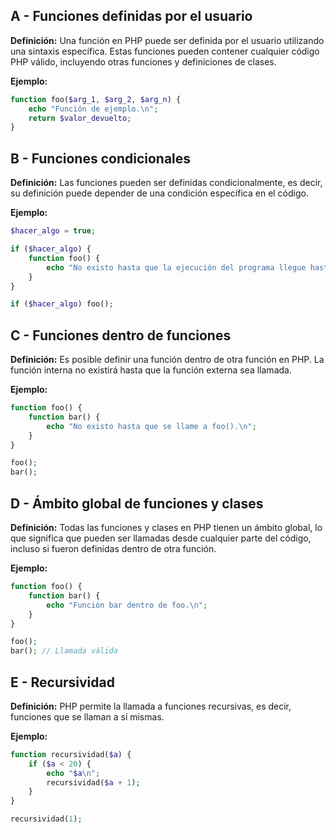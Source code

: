 ## A - Funciones definidas por el usuario

**Definición:** Una función en PHP puede ser definida por el usuario utilizando una sintaxis específica. Estas funciones pueden contener cualquier código PHP válido, incluyendo otras funciones y definiciones de clases.

**Ejemplo:**

```php
function foo($arg_1, $arg_2, $arg_n) {
    echo "Función de ejemplo.\n";
    return $valor_devuelto;
}
```

## B - Funciones condicionales

**Definición:** Las funciones pueden ser definidas condicionalmente, es decir, su definición puede depender de una condición específica en el código.

**Ejemplo:**

```php
$hacer_algo = true;

if ($hacer_algo) {
    function foo() {
        echo "No existo hasta que la ejecución del programa llegue hasta mí.\n";
    }
}

if ($hacer_algo) foo();
```

## C - Funciones dentro de funciones

**Definición:** Es posible definir una función dentro de otra función en PHP. La función interna no existirá hasta que la función externa sea llamada.

**Ejemplo:**

```php
function foo() {
    function bar() {
        echo "No existo hasta que se llame a foo().\n";
    }
}

foo();
bar();
```

## D - Ámbito global de funciones y clases

**Definición:** Todas las funciones y clases en PHP tienen un ámbito global, lo que significa que pueden ser llamadas desde cualquier parte del código, incluso si fueron definidas dentro de otra función.

**Ejemplo:**

```php
function foo() {
    function bar() {
        echo "Función bar dentro de foo.\n";
    }
}

foo();
bar(); // Llamada válida
```

## E - Recursividad

**Definición:** PHP permite la llamada a funciones recursivas, es decir, funciones que se llaman a sí mismas.

**Ejemplo:**

```php
function recursividad($a) {
    if ($a < 20) {
        echo "$a\n";
        recursividad($a + 1);
    }
}

recursividad(1);
```
